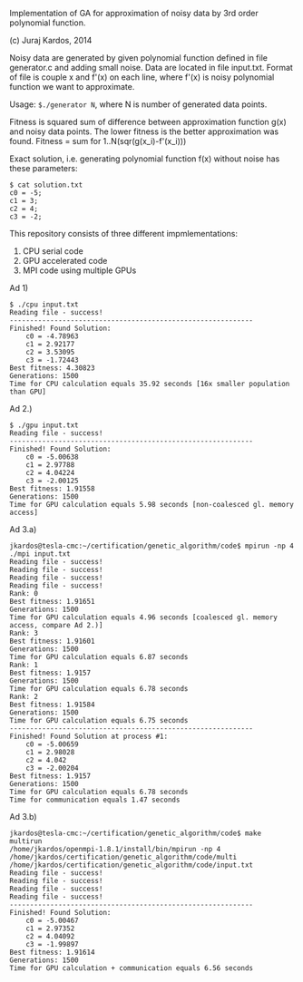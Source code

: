 Implementation of GA for approximation of noisy data by 3rd order polynomial function.

(c) Juraj Kardos, 2014

Noisy data are generated by given polynomial function defined in file generator.c and adding small noise. Data are located in file input.txt. Format of file is couple x and f'(x) on each line, where f'(x) is noisy polynomial function we want to approximate.

Usage: `$./generator N`, where N is number of generated data points.

Fitness is squared sum of difference between approximation function g(x) and noisy data points. The lower fitness is the better approximation was found. Fitness = sum for 1..N(sqr(g(x\_i)-f'(x\_i)))

Exact solution, i.e. generating polynomial function f(x) without noise has these parameters:

```
$ cat solution.txt 
c0 = -5;
c1 = 3;
c2 = 4;
c3 = -2;
```

This repository consists of three different impmlementations:

1) CPU serial code
2) GPU accelerated code
3) MPI code using multiple GPUs

Ad 1)

```
$ ./cpu input.txt 
Reading file - success!
------------------------------------------------------------
Finished! Found Solution:
	c0 = -4.78963
	c1 = 2.92177
	c2 = 3.53095
	c3 = -1.72443
Best fitness: 4.30823
Generations: 1500
Time for CPU calculation equals 35.92 seconds [16x smaller population than GPU]
```

Ad 2.)

```
$ ./gpu input.txt 
Reading file - success!
------------------------------------------------------------
Finished! Found Solution:
	c0 = -5.00638
	c1 = 2.97788
	c2 = 4.04224
	c3 = -2.00125
Best fitness: 1.91558
Generations: 1500
Time for GPU calculation equals 5.98 seconds [non-coalesced gl. memory access]
```

Ad 3.a)

```
jkardos@tesla-cmc:~/certification/genetic_algorithm/code$ mpirun -np 4 ./mpi input.txt
Reading file - success!
Reading file - success!
Reading file - success!
Reading file - success!
Rank: 0
Best fitness: 1.91651
Generations: 1500
Time for GPU calculation equals 4.96 seconds [coalesced gl. memory access, compare Ad 2.)]
Rank: 3
Best fitness: 1.91601
Generations: 1500
Time for GPU calculation equals 6.87 seconds
Rank: 1
Best fitness: 1.9157
Generations: 1500
Time for GPU calculation equals 6.78 seconds
Rank: 2
Best fitness: 1.91584
Generations: 1500
Time for GPU calculation equals 6.75 seconds
------------------------------------------------------------
Finished! Found Solution at process #1: 
	c0 = -5.00659
	c1 = 2.98028
	c2 = 4.042
	c3 = -2.00204
Best fitness: 1.9157
Generations: 1500
Time for GPU calculation equals 6.78 seconds
Time for communication equals 1.47 seconds
```

Ad 3.b)

```
jkardos@tesla-cmc:~/certification/genetic_algorithm/code$ make multirun
/home/jkardos/openmpi-1.8.1/install/bin/mpirun -np 4 /home/jkardos/certification/genetic_algorithm/code/multi /home/jkardos/certification/genetic_algorithm/code/input.txt
Reading file - success!
Reading file - success!
Reading file - success!
Reading file - success!
------------------------------------------------------------
Finished! Found Solution: 
	c0 = -5.00467
	c1 = 2.97352
	c2 = 4.04092
	c3 = -1.99897
Best fitness: 1.91614
Generations: 1500
Time for GPU calculation + communication equals 6.56 seconds
```

